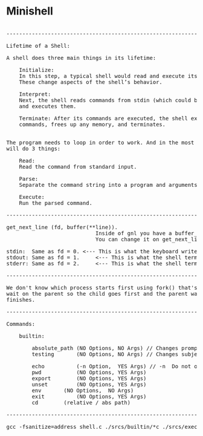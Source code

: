 # Minishell

<pre>

------------------------------------------------------------------------------

Lifetime of a Shell:

A shell does three main things in its lifetime:

	Initialize:
	In this step, a typical shell would read and execute its configuration files.
	These change aspects of the shell’s behavior.

	Interpret:
	Next, the shell reads commands from stdin (which could be interactive, or a file)
	and executes them.

	Terminate: After its commands are executed, the shell executes any shutdown
	commands, frees up any memory, and terminates.


The program needs to loop in order to work. And in the most basic form, the loop
will do 3 things:

	Read:
	Read the command from standard input.

	Parse:
	Separate the command string into a program and arguments.

	Execute:
	Run the parsed command.

------------------------------------------------------------------------------

get_next_line (fd, buffer(**line)).
							Inside of gnl you have a buffer_size.
							You can change it on get_next_line.h

stdin:  Same as fd = 0.	<--- This is what the keyboard writes.
stdout: Same as fd = 1. 	<--- This is what the shell terminal shows.
stderr: Same as fd = 2. 	<--- This is what the shell terminal shows.

------------------------------------------------------------------------------

We don't know which process starts first using fork() that's why we use
wait on the parent so the child goes first and the parent waits until the child
finishes.

------------------------------------------------------------------------------

Commands:

	builtin:

		absolute_path (NO Options, NO Args) // Changes prompt from "minishell$ " to absolute path.
		testing       (NO Options, NO Args) // Changes subject commands for real builtin commands.

		echo	      (-n Option,  YES Args) // -n  Do not output a trailing newline.
		pwd           (NO Options, YES Args)
		export	      (NO Options, YES Args)
		unset	      (NO Options, YES Args)
		env	      (NO Options,  NO Args)
		exit	      (NO Options, YES Args)
		cd	      (relative / abs path)

------------------------------------------------------------------------------

gcc -fsanitize=address shell.c ./srcs/builtin/*c ./srcs/exec/*.c ./get_next_line/*.c libft/libft.a


</pre>
